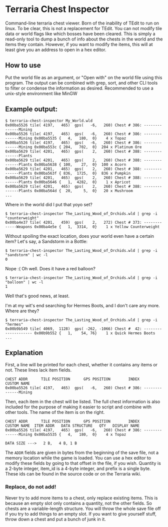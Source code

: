 # Terraria Chest Inspector

Command-line terraria chest viewer. Born of the inability of TEdit to run on linux. To be clear, this is not a replacement for TEdit. You can not modify tile data or world flags like which bosses have been cleared. This is simply a read-only tool to dump a bunch of info about the chests in the world and the items they contain. However, if you want to modify the items, this will at least give you an address to open in a hex editor.

## How to use

Put the world file as an argument, or "Open with" on the world file using this program. The output can be combined with grep, sort, and other CLI tools to filter or condense the information as desired. Recommended to use a unix-style environment like MinGW



## Example output:
```
$ terraria-chest-inspector My_World.wld
0x00ba5526 tile( 4197,   465)  gps(   -6,   260) Chest # 386: --------------Mining
0x00ba5526 tile( 4197,   465)  gps(   -6,   260) Chest # 386: --------------Mining 0x00ba5535 {   4,   180,  0}    4 x Topaz
0x00ba5526 tile( 4197,   465)  gps(   -6,   260) Chest # 386: --------------Mining 0x00ba553c { 204,   702,  0}  204 x Platinum Ore
0x00ba5629 tile( 4201,   465)  gps(    2,   260) Chest # 388: --------------Plants
0x00ba5629 tile( 4201,   465)  gps(    2,   260) Chest # 388: --------------Plants 0x00ba5638 { 100,    27,  0}  100 x Acorn
0x00ba5629 tile( 4201,   465)  gps(    2,   260) Chest # 388: --------------Plants 0x00ba563f { 836,  1725,  0}  836 x Pumpkin
0x00ba5629 tile( 4201,   465)  gps(    2,   260) Chest # 388: --------------Plants 0x00ba5646 {   1,  4282,  0}    1 x Apricot
0x00ba5629 tile( 4201,   465)  gps(    2,   260) Chest # 388: --------------Plants 0x00ba564d {  20,     5,  0}   20 x Mushroom
...
```

Where in the world did I put that yoyo set?

```
$ terraria-chest-inspector The_Lasting_Wood_of_Orchids.wld | grep -i "counterweight"
0x00ba4e37 tile( 4201,   459)  gps(    2,   272) Chest # 373: -------------Weapons 0x00ba4e5e {   1,  3314,  0}    1 x Yellow Counterweight
```

Without spoiling the exact location, does your world even have a certain item? Let's say, a Sandstorm in a Bottle:

```
$ terraria-chest-inspector The_Lasting_Wood_of_Orchids.wld | grep -i "sandstorm" | wc -l
0
```

Nope :(  Oh well. Does it have a red balloon?

```
$ terraria-chest-inspector The_Lasting_Wood_of_Orchids.wld | grep -i "balloon" | wc -l
1
```

Well that's good news, at least.


I'm at my wit's end searching for Hermes Boots, and I don't care any more. Where are they?

```
$ terraria-chest-inspector The_Lasting_Wood_of_Orchids.wld | grep -i "hermes"
0x00b9b549 tile( 4069,  1128)  gps( -262, -1066) Chest #  42: -------------------- 0x00b9b552 {   1,    54, 76}    1 x Quick Hermes Boots
...
```


## Explanation

First, a line will be printed for each chest, whether it contains any items or not. These lines lack item fields.
```
CHEST ADDR      TILE POSITION      GPS POSITION        INDEX           CUSTOM NAME
0x00ba5526 tile( 4197,   465)  gps(   -6,   260) Chest # 386: --------------Mining
```

Then, each item in the chest will be listed. The full chest information is also included for the purpose of making it easier to script and combine with other tools.
The name of the item is on the right.

```
CHEST ADDR      TILE POSITION      GPS POSITION        INDEX           CUSTOM NAME  ITEM ADDR   DATA STRUCTURE   QTY   DISPLAY NAME
0x00ba5526 tile( 4197,   465)  gps(   -6,   260) Chest # 386: --------------Mining 0x00ba5535 {   4,   180,  0}    4 x Topaz
                                                                               DATA SIZE --->   2 B,   4 B, 1 B
```

The `ADDR` fields are given in bytes from the beginning of the save file, not a memory location while the game is loaded.
You can use a hex editor to modify these fields by going to that offset in the file, if you wish. Quantity is a 2-byte integer, item_id is a 4-byte integer, and prefix is a single byte. These ids can be found in the source code or on the Terraria wiki.


### Replace, do not add!

Never try to add more items to a chest, only replace existing items. This is because an empty slot only contains a quantity, not the other fields. So chests are a variable-length structure. You will throw the whole save file off if you try to add things to an empty slot. If you want to give yourself stuff, throw down a chest and put a bunch of junk in it.

